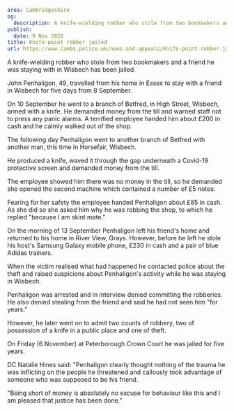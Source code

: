 ```yaml
area: Cambridgeshire
og:
  description: A knife-wielding robber who stole from two bookmakers and a friend he was staying with in Wisbech has been jailed.
publish:
  date: 9 Nov 2020
title: Knife-point robber jailed
url: https://www.cambs.police.uk/news-and-appeals/Knife-point-robber-jailed-09112020
```

A knife-wielding robber who stole from two bookmakers and a friend he was staying with in Wisbech has been jailed.

John Penhaligon, 49, travelled from his home in Essex to stay with a friend in Wisbech for five days from 8 September.

On 10 September he went to a branch of Betfred, in High Street, Wisbech, armed with a knife. He demanded money from the till and warned staff not to press any panic alarms. A terrified employee handed him about £200 in cash and he calmly walked out of the shop.

The following day Penhaligon went to another branch of Betfred with another man, this time in Horsefair, Wisbech.

He produced a knife, waved it through the gap underneath a Covid-19 protective screen and demanded money from the till.

The employee showed him there was no money in the till, so he demanded she opened the second machine which contained a number of £5 notes.

Fearing for her safety the employee handed Penhaligon about £85 in cash. As she did so she asked him why he was robbing the shop, to which he replied "because I am skint mate."

On the morning of 13 September Penhaligon left his friend's home and returned to his home in River View, Grays. However, before he left he stole his host's Samsung Galaxy mobile phone, £230 in cash and a pair of blue Adidas trainers.

When the victim realised what had happened he contacted police about the theft and raised suspicions about Penhaligon's activity while he was staying in Wisbech.

Penhaligon was arrested and in interview denied committing the robberies. He also denied stealing from the friend and said he had not seen him "for years."

However, he later went on to admit two counts of robbery, two of possession of a knife in a public place and one of theft.

On Friday (6 November) at Peterborough Crown Court he was jailed for five years.

DC Natalie Hines said: "Penhaligon clearly thought nothing of the trauma he was inflicting on the people he threatened and callously took advantage of someone who was supposed to be his friend.

"Being short of money is absolutely no excuse for behaviour like this and I am pleased that justice has been done."
